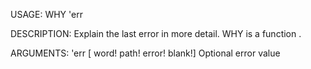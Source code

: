 USAGE:
     WHY 'err 

DESCRIPTION:
     Explain the last error in more detail.
     WHY is a function .

ARGUMENTS:
    'err [<end> word! path! error! blank!]
        Optional error value
